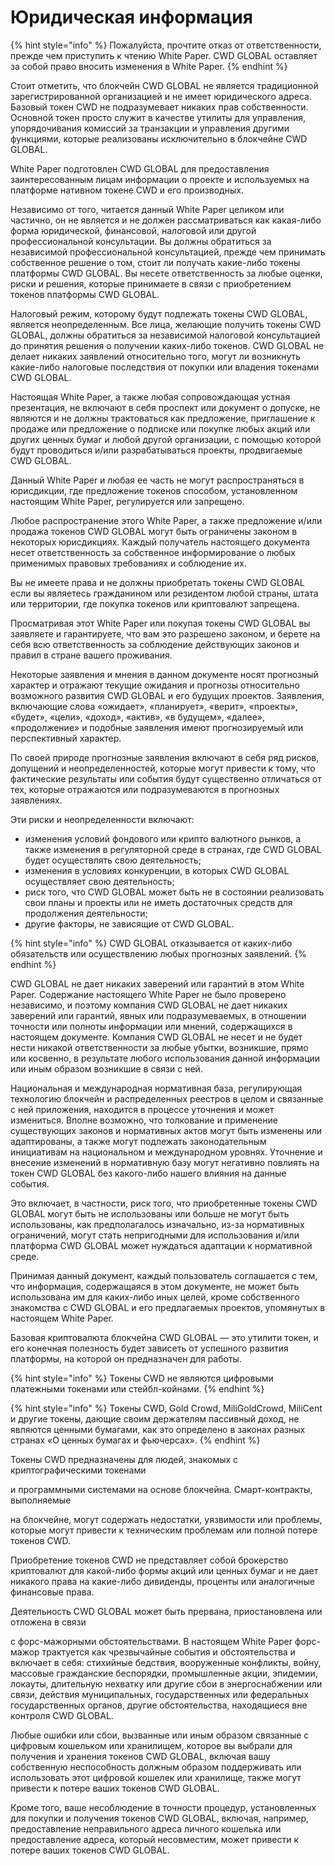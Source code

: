 # Юридическая информация

{% hint style="info" %}
Пожалуйста, прочтите отказ от ответственности, прежде чем приступить к чтению White Paper. CWD GLOBAL оставляет за собой право вносить изменения в White Paper.
{% endhint %}

Стоит отметить, что блокчейн CWD GLOBAL не является традиционной зарегистрированной организацией и не имеет юридического адреса. Базовый токен CWD не подразумевает никаких прав собственности. Основной токен просто служит в качестве утилиты для управления, упорядочивания комиссий за транзакции и управления другими функциями, которые реализованы исключительно в блокчейне CWD GLOBAL.

White Paper подготовлен CWD GLOBAL для предоставления заинтересованным лицам информации о проекте и используемых на платформе нативном токене CWD и его производных.

Независимо от того, читается данный White Paper целиком или частично, он не является и не должен рассматриваться как какая-либо форма юридической, финансовой, налоговой или другой профессиональной консультации. Вы должны обратиться за независимой профессиональной консультацией, прежде чем принимать собственное решение о том, стоит ли получать какие-либо токены платформы CWD GLOBAL. Вы несете ответственность за любые оценки, риски и решения, которые принимаете в связи  с приобретением токенов платформы CWD GLOBAL.

Налоговый режим, которому будут подлежать токены CWD GLOBAL, является неопределенным. Все лица, желающие получить токены CWD GLOBAL, должны обратиться за независимой налоговой консультацией до принятия решения о получении каких-либо токенов. CWD GLOBAL не делает никаких заявлений относительно того, могут ли возникнуть какие-либо налоговые последствия от покупки или владения токенами CWD GLOBAL.

Настоящая White Paper, а также любая сопровождающая устная презентация, не включают в себя проспект или документ о допуске, не являются и не должны трактоваться как предложение, приглашение к продаже или предложение о подписке или покупке любых акций или других ценных бумаг и любой другой организации, с помощью которой будут проводиться и/или разрабатываться проекты, продвигаемые CWD GLOBAL.

Данный White Paper и любая ее часть не могут распространяться в юрисдикции, где предложение токенов способом, установленном настоящим White Paper, регулируется или запрещено.

Любое распространение этого White Paper, а также предложение и/или продажа токенов CWD GLOBAL могут быть ограничены законом в некоторых юрисдикциях. Каждый получатель настоящего документа несет ответственность за собственное информирование о любых применимых правовых требованиях и соблюдение их.

Вы не имеете права и не должны приобретать токены CWD GLOBAL если вы являетесь гражданином или резидентом любой страны, штата или территории, где покупка токенов или криптовалют запрещена.

Просматривая этот White Paper или покупая токены CWD GLOBAL вы заявляете и гарантируете, что вам это разрешено законом, и берете на себя всю ответственность за соблюдение действующих законов и правил в стране вашего проживания.

Некоторые заявления и мнения в данном документе носят прогнозный характер и отражают текущие ожидания и прогнозы относительно возможного развития CWD GLOBAL и его будущих проектов. Заявления, включающие слова «ожидает», «планирует», «верит», «проекты», «будет», «цели», «доход», «актив», «в будущем», «далее», «продолжение» и подобные заявления имеют прогнозируемый или перспективный характер.

По своей природе прогнозные заявления включают в себя ряд рисков, допущений и неопределенностей, которые могут привести к тому, что фактические результаты или события будут существенно отличаться от тех, которые отражаются или подразумеваются в прогнозных заявлениях.

Эти риски и неопределенности включают:

* изменения условий фондового или крипто валютного рынков, а также изменения в регуляторной среде в странах, где CWD GLOBAL будет осуществлять свою деятельность;
* изменения в условиях конкуренции, в которых CWD GLOBAL осуществляет свою деятельность;
* риск того, что CWD GLOBAL может быть не в состоянии реализовать свои планы и проекты или не иметь достаточных средств для продолжения деятельности;
* другие факторы, не зависящие от CWD GLOBAL.

{% hint style="info" %}
CWD GLOBAL отказывается от каких-либо обязательств или осуществлению любых прогнозных заявлений.
{% endhint %}

CWD GLOBAL не дает никаких заверений или гарантий в этом White Paper. Содержание настоящего White Paper не было проверено независимо, и поэтому компания CWD GLOBAL не дает никаких заверений или гарантий, явных или подразумеваемых, в отношении точности или полноты информации или мнений, содержащихся в настоящем документе. Компания CWD GLOBAL не несет и не будет нести никакой ответственности за любые убытки, возникшие, прямо или косвенно, в результате любого использования данной информации или иным образом возникшие в связи с ней.

Национальная и международная нормативная база, регулирующая технологию блокчейн и распределенных реестров в целом и связанные с ней приложения, находится в процессе уточнения и может измениться. Вполне возможно, что толкование и применение существующих законов и нормативных актов могут быть изменены или адаптированы, а также могут подлежать законодательным инициативам на национальном и международном уровнях. Уточнение и внесение изменений в нормативную базу могут негативно повлиять на токен CWD GLOBAL без какого-либо нашего влияния на данные события.

Это включает, в частности, риск того, что приобретенные токены CWD GLOBAL могут быть не использованы или больше не могут быть использованы, как предполагалось изначально, из-за нормативных ограничений, могут стать непригодными для использования и/или платформа CWD GLOBAL может нуждаться адаптации к нормативной среде.

Принимая данный документ, каждый пользователь соглашается с тем, что информация, содержащаяся в этом документе, не может быть использована им для каких-либо иных целей, кроме собственного знакомства с CWD GLOBAL и его предлагаемых проектов, упомянутых в настоящем White Paper.

Базовая криптовалюта блокчейна  CWD GLOBAL — это утилити токен, и его конечная полезность будет зависеть от успешного развития платформы, на которой он предназначен для работы.

{% hint style="info" %}
Токены CWD не являются цифровыми платежными токенами или стейбл-койнами.
{% endhint %}

{% hint style="info" %}
Токены CWD, Gold Crowd, MiliGoldCrowd, MiliCent и другие токены, дающие своим держателям пассивный доход, не являются ценными бумагами, как это определено в законах разных странах «О ценных бумагах и фьючерсах».
{% endhint %}

Токены CWD предназначены для людей, знакомых с криптографическими токенами

и программными системами на основе блокчейна. Смарт-контракты, выполняемые

на блокчейне, могут содержать недостатки, уязвимости или проблемы, которые могут привести к техническим проблемам или полной потере токенов CWD.

Приобретение токенов CWD не представляет собой брокерство криптовалют для какой-либо формы акций или ценных бумаг и не дает никакого права на какие-либо дивиденды, проценты или аналогичные финансовые права.

Деятельность CWD GLOBAL может быть прервана, приостановлена или отложена в связи

с форс-мажорными обстоятельствами. В настоящем White Paper форс-мажор трактуется как чрезвычайные события и обстоятельства и включает в себя: стихийные бедствия, вооруженные конфликты, войну, массовые гражданские беспорядки, промышленные акции, эпидемии, локауты, длительную нехватку или другие сбои в энергоснабжении или связи, действия муниципальных, государственных или федеральных государственных органов, другие обстоятельства, находящиеся вне контроля CWD GLOBAL.

Любые ошибки или сбои, вызванные или иным образом связанные с цифровым кошельком или хранилищем, которое вы выбрали для получения и хранения токенов CWD GLOBAL, включая вашу собственную неспособность должным образом поддерживать или использовать этот цифровой кошелек или хранилище, также могут привести к потере ваших токенов CWD GLOBAL.

Кроме того, ваше несоблюдение в точности процедур, установленных для покупки и получения токенов CWD GLOBAL, включая, например, предоставление неправильного адреса личного кошелька или предоставление адреса, который несовместим, может привести к потере ваших токенов CWD GLOBAL.
